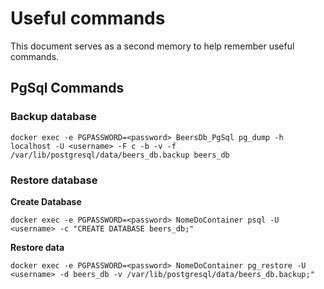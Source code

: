# Useful commands

This document serves as a second memory to help remember useful commands.

## PgSql Commands

### Backup database

`docker exec -e PGPASSWORD=<password> BeersDb_PgSql pg_dump -h localhost -U <username> -F c -b -v -f /var/lib/postgresql/data/beers_db.backup beers_db`

### Restore database

**Create Database**

`docker exec -e PGPASSWORD=<password> NomeDoContainer psql -U <username> -c "CREATE DATABASE beers_db;"`

**Restore data**

`docker exec -e PGPASSWORD=<password> NomeDoContainer pg_restore -U <username> -d beers_db -v /var/lib/postgresql/data/beers_db.backup;"`